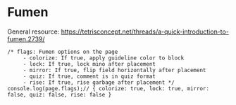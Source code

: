 # Fumen

General resource: https://tetrisconcept.net/threads/a-quick-introduction-to-fumen.2739/

```
/* flags: Fumen options on the page
     - colorize: If true, apply guideline color to block
     - lock: If true, lock mino after placement
     - mirror: If true, flip field horizontally after placement
     - quiz: If true, comment is in quiz format
     - rise: If true, rise garbage after placement */  
console.log(page.flags);// { colorize: true, lock: true, mirror: false, quiz: false, rise: false }

```